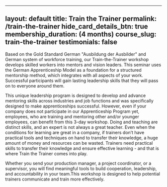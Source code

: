 
---
layout: default
title: Train the Trainer
permalink: /train-the-trainer
hide_card_details_btn: true
membership_duration: (4 months)
course_slug: train-the-trainer
testimonials: false
---

Based on the Gold Standard German "Ausbildung der Ausbilder" and German system of workforce training, our Train-the-Trainer workshop develops skilled workers into mentors and vision leaders.
This seminar uses the German Apprenticeship Model as a foundation for a structured mentorship method, which integrates with all aspects of your work. Successful participants will gain lasting leadership skills that they will pass on to everyone around them.

This unique leadership program is designed to develop and advance mentoring skills across industries and job functions and was specifically designed to make apprenticeships successful. However, even if your company does not participate in our Apprenticeship Program yet, employees, who are training and mentoring other and/or younger employees, can benefit from this 3-day workshop. Doing and teaching are distinct skills, and an expert is not always a great teacher. Even when the conditions for learning are great in a company, if trainers don’t have practical tools and techniques on hand to transfer their knowledge, a huge amount of money and resources can be wasted. Trainers need practical skills to transfer their knowledge and ensure effective learning - and that is where Train the Trainer comes into play.

Whether you send your production manager, a project coordinator, or a supervisor, you will find meaningful tools to build cooperation, leadership, and accountability in your team.This workshop is designed to help potential trainers communicate and train more effectively.